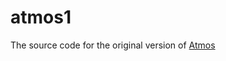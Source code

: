 # atmos1
The source code for the original version of [Atmos](https://steamcommunity.com/sharedfiles/filedetails/?id=185609021)
